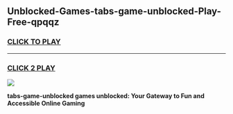 
## Unblocked-Games-tabs-game-unblocked-Play-Free-qpqqz
<h3>
<a href="https://premium76.site?title=tabs-game-unblocked&ref=23A">CLICK TO PLAY</a></h3>
<hr>

<h3>
<a href="https://premium76.site?title=tabs-game-unblocked&ref=23A">CLICK 2 PLAY</a>
  
</h3>

<a href="https://premium76.site?title=tabs-game-unblocked&ref=23A"><img src="https://clearcache.store/games.png"></a>


**tabs-game-unblocked games unblocked: Your Gateway to Fun and Accessible Online Gaming**
